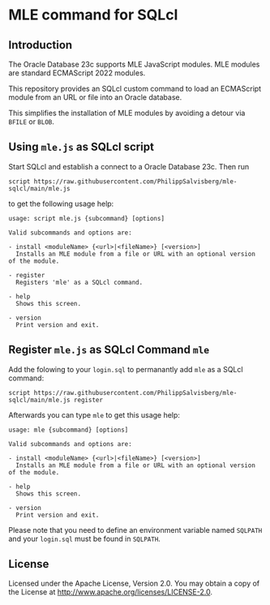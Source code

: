 # MLE command for SQLcl

## Introduction

The Oracle Database 23c supports MLE JavaScript modules. MLE modules are standard ECMAScript 2022 modules.

This repository provides an SQLcl custom command to load an ECMAScript module from an URL or file into an Oracle database.

This simplifies the installation of MLE modules by avoiding a detour via `BFILE` or `BLOB`.

## Using `mle.js` as SQLcl script

Start SQLcl and establish a connect to a Oracle Database 23c. Then run 

```
script https://raw.githubusercontent.com/PhilippSalvisberg/mle-sqlcl/main/mle.js
```

to get the following usage help:

```
usage: script mle.js {subcommand} [options]

Valid subcommands and options are:

- install <moduleName> {<url>|<fileName>} [<version>]
  Installs an MLE module from a file or URL with an optional version of the module.

- register
  Registers 'mle' as a SQLcl command.

- help
  Shows this screen.

- version
  Print version and exit.
```

## Register `mle.js` as SQLcl Command `mle`

Add the folowing to your `login.sql` to permanantly add `mle` as a SQLcl command:

```
script https://raw.githubusercontent.com/PhilippSalvisberg/mle-sqlcl/main/mle.js register
```

Afterwards you can type `mle` to get this usage help:

```
usage: mle {subcommand} [options]

Valid subcommands and options are:

- install <moduleName> {<url>|<fileName>} [<version>]
  Installs an MLE module from a file or URL with an optional version of the module.

- help
  Shows this screen.

- version
  Print version and exit.
```

Please note that you need to define an environment variable named `SQLPATH` and your `login.sql` must be found in `SQLPATH`.

## License

Licensed under the Apache License, Version 2.0. You may obtain a copy of the License at <http://www.apache.org/licenses/LICENSE-2.0>.
